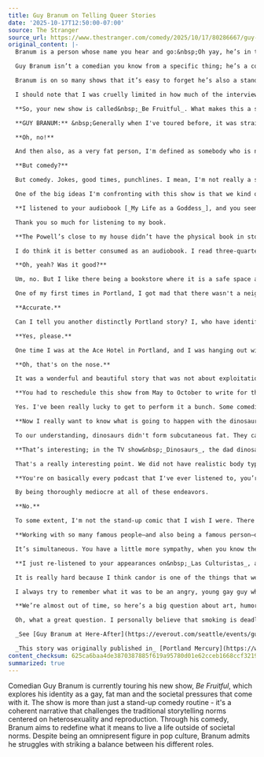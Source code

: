 ```yaml
---
title: Guy Branum on Telling Queer Stories
date: '2025-10-17T12:50:00-07:00'
source: The Stranger
source_url: https://www.thestranger.com/comedy/2025/10/17/80286667/guy-branum-on-telling-queer-stories
original_content: |-
  Branum is a person whose name you hear and go:&nbsp;Oh yay, he’s in this! by Elinor Jones

  Guy Branum isn’t a comedian you know from a specific thing; he’s a comedian you know from&nbsp;_everything_. If you watch good TV (_Hacks_,&nbsp;_Platonic_), listen to funny podcasts (_Lovett or Leave It_,&nbsp;_Las Culturistas_), or are otherwise dialed into what is happening in fun/gay/cool pop culture, Branum is a person whose name you hear and go:&nbsp;_Oh yay, he’s in this_!

  Branum is on so many shows that it’s easy to forget he’s also a stand-up, but he’s currently touring an approximately 90-minute work called&nbsp;_Be Fruitful_&nbsp;up the West Coast. Ahead of his appearance at Mississippi Studios, we talked with Branum about his new show, Portland gays, and what it’s like to be an authority on the zeitgeist while also being&nbsp;_in_&nbsp;the zeitgeist.

  I should note that I was cruelly limited in how much of the interview I could share for this piece, and Guy said many additional thoughtful and hilarious things that I couldn’t include. And thus,&nbsp;_this interview has been edited for length and clarity._

  **So, your new show is called&nbsp;_Be Fruitful_. What makes this a show-show and not just a stand-up show?**

  **GUY BRANUM:** &nbsp;Generally when I've toured before, it was straight stand-up, which is always pretty personal for me. But my stand-up is just an assembly of the jokes that I wrote most recently, whereas this is a coherent show about a singular idea. It started from me having thought a lot about the fact that, like,&nbsp;&nbsp;as a gay person, I'm kind of failing at evolution.

  **Oh, no!**

  And then also, as a very fat person, I'm defined as somebody who is not attractive or an interesting or viable partner for most people. Beyond health or scientific approaches, there is a larger moral condemnation of what it means to be fat. So thinking about the fact that these two things that really define me are things that people aren't supposed to be. It's me trying to figure out a meaning of life by figuring out if there’s a practical purpose for my life. The idea of “be fruitful and multiply”—that is not a thing that I can do. So what does it mean that I'm living this life outside of those terms?

  **But comedy?**

  But comedy. Jokes, good times, punchlines. I mean, I'm not really a storyteller, and usually the solo show is the domain of storytellers.

  One of the big ideas I'm confronting with this show is that we kind of don't know how to tell queer stories because all of our stories have centered around this romanticization of heterosexuality and reproduction. One of the reasons I don't tell stories is that I don't know that I can trust an audience can consume a story from me—without seeing it through the lens of my gayness and my fatness.

  **I listened to your audiobook [_My Life as a Goddess_], and you seem like a pretty good storyteller to me.**

  Thank you so much for listening to my book.

  **The Powell’s close to my house didn’t have the physical book in stock, so instead of driving 20 minutes to another Powell’s, I spent nine hours listening to the book.**

  I do think it is better consumed as an audiobook. I read three-quarters of _Tiger Mom_ at the downtown Powell's.

  **Oh, yeah? Was it good?**

  Um, no. But I like there being a bookstore where it is a safe space and good place to just order a coffee and read three quarters of a book you're not going to buy.

  One of my first times in Portland, I got mad that there wasn't a neighborhood where all of the gay people live. And I wanted to just have a place where I could go and know that most of the people I was seeing were queer people—to feel comfortable in that way. Everyone was like: ‘This is just an integrated queer community.’ I didn't understand the virtue of it until I went to a Starbucks in Pioneer Courthouse Square that was entirely staffed by dirty twinks. And then I was like… I got Portland.

  **Accurate.**

  Can I tell you another distinctly Portland story? I, who have identified myself as a bad storyteller?

  **Yes, please.**

  One time I was at the Ace Hotel in Portland, and I was hanging out with like this group of seven to nine little gay twentysomethings. We were drinking in my hotel room, and then I, as a joke, said: All right, now everyone show me where Gus Van Sant touched you. And everyone just started telling their real stories.

  **Oh, that's on the nose.**

  It was a wonderful and beautiful story that was not about exploitation, but beautiful journeys of self-discovery and community. It can be affirmational. But the point is, Portland is a vibe, and I deeply respect that vibe.

  **You had to reschedule this show from May to October to write for the fifth season of&nbsp;_Hacks_. Will we be getting something different now than we would have back in May?**

  Yes. I've been really lucky to get to perform it a bunch. Some comedians I love and respect gave me their thoughts and advice. There's a bunch of personal stuff in it now that wasn't there at the beginning. There’s a subsection about dinosaurs not being able to get fat. That had not been there until very recently.

  **Now I really want to know what is going to happen with the dinosaurs. Can they not get fat?**

  To our understanding, dinosaurs didn't form subcutaneous fat. They carried all of their fat in their tail and—to some extent—their legs. That was one of the reasons that mammals were able to survive after the meteor hit. Because they had subcutaneous fat that could help them regulate their temperature when the planet got really cold.

  **That’s interesting; in the TV show&nbsp;_Dinosaurs_, the dad dinosaur was built with a body like John Goodman.**

  That's a really interesting point. We did not have realistic body types for the dinosaurs on&nbsp;_Dinosaurs_.

  **You're on basically every podcast that I've ever listened to, you’re in writing rooms, and you’re also acting. In complete sincerity, how do you have time to do all that stuff and still pay attention to what's happening in politics and pop culture?**

  By being thoroughly mediocre at all of these endeavors.

  **No.**

  To some extent, I'm not the stand-up comic that I wish I were. There are other people who have writing careers that I really respect and envy. I'm still not certain that I'm a good actor—that's just a joke. It is really nice to have a career like mine where I get to try different things and explore different things, but I'm also only doing a mediocre job of keeping track of pop culture.

  **Working with so many famous people—and also being a famous person—do you get information the way normies do, or do you go to other sources?**

  It’s simultaneous. You have a little more sympathy, when you know the people or you understand what it's like to be talked about in that way, which is hard because I love celebrity gossip. I grew up loving Joan Rivers making fun of the ladies on the red carpet for being too full of themselves. I loved working for Joan on&nbsp;_Fashion Police_, but also now I understand that differently.

  **I just re-listened to your appearances on&nbsp;_Las Culturistas_, and I noticed that in 2017 there was plenty of naming names and talking shit. But when you appeared in 2022, which was right after the&nbsp;_Don't Worry Darling_&nbsp;drama, you said something like: I'll have to talk to you guys about this one offline. What changed there?**

  It is really hard because I think candor is one of the things that we love in celebrities. Kathy Griffin, back in the 2000s, walked such a difficult line, and she fell off of it so many times—of both being inside of the celebrity world and talking shit at the celebrity world. There are comics who talk shit about my friends, and I would never say… but I love so much that this person is talking the shit that they do. I definitely still talk shit about people when I think it's appropriate. I just became more circumspect as I became more part of the institution.

  I always try to remember what it was to be an angry, young gay guy who imagined that that world would never have a space for me and just how sharp my claws were. And so when sharp claws come for me, I try to have that kind of sympathy.

  **We’re almost out of time, so here’s a big question about art, humor, comedy, and community: Do celebrities still smoke cigarettes?**

  Oh, what a great question. I personally believe that smoking is deadly and dangerous, but I also think someone willingly choosing to die a little bit is a bold choice. I have a couple of dear friends who smoke very clandestinely, and only in the most beautiful and vulnerable of situations. And I love it every time I get exposed to it.

  _See [Guy Branum at Here-After](https://everout.com/seattle/events/guy-branum-be-fruitful/e218689/) Fri Oct 24, 7 pm and 9 pm, 21+._

  _This story was originally published in_ [Portland Mercury](https://www.portlandmercury.com/)_._
content_checksum: 625ca6baa4de3870387885f619a95780d01e62cceb1668ccf3219d2d19b5e8e7
summarized: true
---
```


Comedian Guy Branum is currently touring his new show, _Be Fruitful_, which explores his identity as a gay, fat man and the societal pressures that come with it. The show is more than just a stand-up comedy routine - it's a coherent narrative that challenges the traditional storytelling norms centered on heterosexuality and reproduction. Through his comedy, Branum aims to redefine what it means to live a life outside of societal norms. Despite being an omnipresent figure in pop culture, Branum admits he struggles with striking a balance between his different roles.